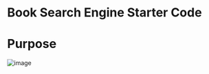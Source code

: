 # Book Search Engine Starter Code
# Purpose
![image](https://user-images.githubusercontent.com/42381063/150721299-4d1c368b-8dcf-4d4d-96ef-5c31a71ee725.png)
